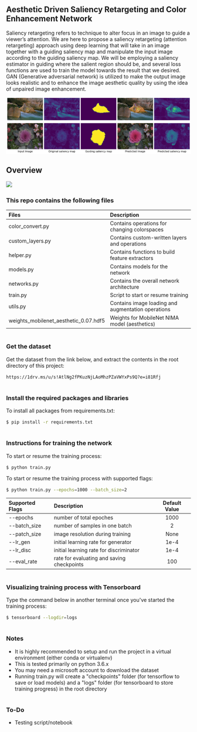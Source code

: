 ## Aesthetic Driven Saliency Retargeting and Color Enhancement Network

Saliency retargeting refers to technique to alter focus in an image to guide a viewer’s attention. We are here to propose a saliency retargeting (attention retargeting) approach using deep learning that will take in an image together with a guiding saliency map and manipulate the input image according to the guiding saliency map. We will be employing a saliency estimator in guiding where the salient region should be, and several loss functions are used to train the model towards the result that we desired. GAN (Generative adversarial network) is utilized to make the output image looks realistic and to enhance the image aesthetic quality by using the idea of unpaired image enhancement.

![](figures/output_1.png)
![](figures/output_2.png)
## Overview
![](figures/network_architecture.png)
### This repo contains the following files
| Files                                     | Description | 
| :-----                                    | :-----                                             | 
| color_convert&#46;py                      | Contains operations for changing colorspaces       | 
| custom_layers&#46;py                      | Contains custom-written layers and operations      |  
| helper&#46;py                             | Contains functions to build feature extractors     | 
| models&#46;py                             | Contains models for the network                    | 
| networks&#46;py                           | Contains the overall network architecture          | 
| train&#46;py                              | Script to start or resume training                 | 
| utils&#46;py                              | Contains image loading and augmentation operations | 
| weights_mobilenet_aesthetic_0.07&#46;hdf5 | Weights for MobileNet NIMA model (aesthetics)      | 
#
### Get the dataset
Get the dataset from the link below, and extract the contents in the root directory of this project:
```sh
https://1drv.ms/u/s!AtlNg2fPKuzNjLAoMhzPZaVWYxPs9Q?e=i81Rfj
```
#
### Install the required packages and libraries
To install all packages from requirements&#46;txt:
```sh
$ pip install -r requirements.txt
```
#
### Instructions for training the network
To start or resume the training process:
```sh
$ python train.py
```
To start or resume the training process with supported flags:
```sh
$ python train.py --epochs=1000 --batch_size=2
```
| Supported Flags | Description | Default Value |
| :-----          | :-----                                        | :------: |
| --epochs        | number of total epoches                       | 1000     |  
| --batch_size    | number of samples in one batch                | 2        |    
| --patch_size    | image resolution during training              | None     |  
| --lr_gen        | initial learning rate for generator           | 1e-4     | 
| --lr_disc       | initial learning rate for discriminator       | 1e-4     | 
| --eval_rate     | rate for evaluating and saving checkpoints    | 100      |  
#
### Visualizing training process with Tensorboard
Type the command below in another terminal once you've started the training process:
```sh
$ tensorboard --logdir=logs
```
#
### Notes
- It is highly recommended to setup and run the project in a virtual environment (either conda or virtualenv)
- This is tested primarily on python 3.6.x
- You may need a microsoft account to download the dataset 
- Running train&#46;py will create a "checkpoints" folder (for tensorflow to save or load models) and a "logs" folder (for tensorboard to store training progress) in the root directory
#
### To-Do
- Testing script/notebook

